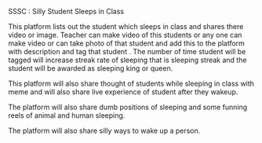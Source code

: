 SSSC : Silly Student Sleeps in Class

This platform lists out the student which sleeps in class and shares there video or image. Teacher can make video of this students or any one can make video or can take photo of that student and add this to the platform with description and tag that student . The number of time student will be tagged will increase streak rate of sleeping that is sleeping streak and the student will be awarded as sleeping king or queen.

This platform will also share thought of students while sleeping in class with meme and will also share live experience of student after they wakeup.

The platform will also share dumb positions of sleeping and some funning reels of animal and human sleeping.

The platform will also share silly ways to wake up a person.